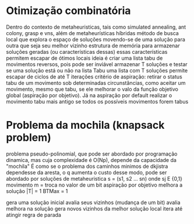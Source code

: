 # Otimização combinatória
Dentro do contexto de metaheuristicas, tais como simulated annealing, ant colony, grasp e vns, além de metaheurísticas híbridas
método de busca local que explora o espaço de soluções movendo-se de uma solução para outra que seja seu melhor vizinho
estrutura de memória para armazenar soluções geradas (ou características dessas)
essas características permitem escapar de ótimos locais
ideia é criar uma lista tabu de movimentos reversos, pois pode ser inviável armazenar T soluções e testar se uma solução está ou não na lista Tabu
uma lista com T soluções permite escapar de ciclos de até T iterações
critério de aspiração: retirar o status tabu de um movimento sob determinadas circunstâncias, como aceitar um movimento, mesmo que tabu, se ele melhorar o valo da função objetivo global (aspiração por objetivo). Já na aspiração por default realizar o movimento tabu mais antigo se todos os possíveis movimentos forem tabus

# Problema da mochila (knapsack problem)
problema pseudo-polinomial, que pode ser abordado por programação dinamica, mas cuja complexidade é O(Np), depende da capacidade da "mochila"
É como se o problema dos caminhos minimos de dkjistra dependesse da aresta, o q aumenta o custo
desse modo, pode ser abordado por soluções de metaheuristica
s = (s1, s2 ... sn) onde sj E {0,1}
movimento m = troca no valor de um bit
aspiração por objetivo melhora a solução
|T| = 1
BTMax = 1

gera uma solução inicial
avalia seus vizinhos (mudança de um bit)
avalia melhora na solução
gera novos vizinhos da melhor solução local
itera até atingir regra de parada